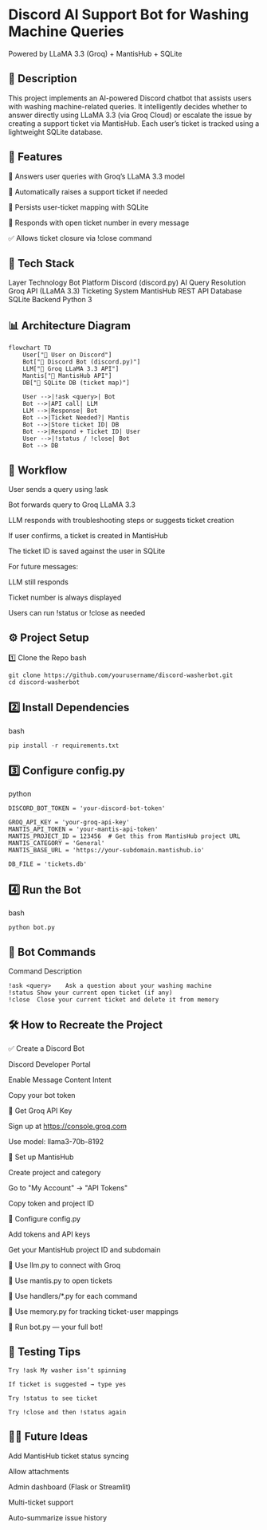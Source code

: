 # Discord AI Support Bot for Washing Machine Queries
Powered by LLaMA 3.3 (Groq) + MantisHub + SQLite

## 📌 Description
This project implements an AI-powered Discord chatbot that assists users with washing machine-related queries. It intelligently decides whether to answer directly using LLaMA 3.3 (via Groq Cloud) or escalate the issue by creating a support ticket via MantisHub. Each user’s ticket is tracked using a lightweight SQLite database.

## 🧠 Features

🤖 Answers user queries with Groq’s LLaMA 3.3 model

🧾 Automatically raises a support ticket if needed

🧷 Persists user-ticket mapping with SQLite

📌 Responds with open ticket number in every message

✅ Allows ticket closure via !close command



## 🧰 Tech Stack
Layer	Technology
Bot Platform	Discord (discord.py)
AI Query Resolution	Groq API (LLaMA 3.3)
Ticketing System	MantisHub REST API
Database	SQLite
Backend	Python 3

## 📊 Architecture Diagram

```
flowchart TD
    User["🧑 User on Discord"]
    Bot["🤖 Discord Bot (discord.py)"]
    LLM["🧠 Groq LLaMA 3.3 API"]
    Mantis["🧾 MantisHub API"]
    DB["💽 SQLite DB (ticket map)"]

    User -->|!ask <query>| Bot
    Bot -->|API call| LLM
    LLM -->|Response| Bot
    Bot -->|Ticket Needed?| Mantis
    Bot -->|Store ticket ID| DB
    Bot -->|Respond + Ticket ID| User
    User -->|!status / !close| Bot
    Bot --> DB
```

## 🔄 Workflow
User sends a query using !ask <message>

Bot forwards query to Groq LLaMA 3.3

LLM responds with troubleshooting steps or suggests ticket creation

If user confirms, a ticket is created in MantisHub

The ticket ID is saved against the user in SQLite

For future messages:

LLM still responds

Ticket number is always displayed

Users can run !status or !close as needed

## ⚙️ Project Setup
1️⃣ Clone the Repo
bash

```
git clone https://github.com/yourusername/discord-washerbot.git
cd discord-washerbot
```
## 2️⃣ Install Dependencies
bash
```
pip install -r requirements.txt
```

## 3️⃣ Configure config.py
python

```
DISCORD_BOT_TOKEN = 'your-discord-bot-token'

GROQ_API_KEY = 'your-groq-api-key'
MANTIS_API_TOKEN = 'your-mantis-api-token'
MANTIS_PROJECT_ID = 123456  # Get this from MantisHub project URL
MANTIS_CATEGORY = 'General'
MANTIS_BASE_URL = 'https://your-subdomain.mantishub.io'

DB_FILE = 'tickets.db'
```

## 4️⃣ Run the Bot
bash
```
python bot.py
```

## 💬 Bot Commands
Command	Description
```
!ask <query>	Ask a question about your washing machine
!status	Show your current open ticket (if any)
!close	Close your current ticket and delete it from memory
```

## 🛠 How to Recreate the Project
✅ Create a Discord Bot

Discord Developer Portal

Enable Message Content Intent

Copy your bot token

🧠 Get Groq API Key

Sign up at https://console.groq.com

Use model: llama3-70b-8192

🧾 Set up MantisHub

Create project and category

Go to "My Account" → "API Tokens"

Copy token and project ID

💽 Configure config.py

Add tokens and API keys

Get your MantisHub project ID and subdomain

🧠 Use llm.py to connect with Groq

🧾 Use mantis.py to open tickets

💬 Use handlers/*.py for each command

🧠 Use memory.py for tracking ticket-user mappings

🎯 Run bot.py — your full bot!

## 🧪 Testing Tips
```
Try !ask My washer isn’t spinning

If ticket is suggested → type yes

Try !status to see ticket

Try !close and then !status again
```


## 🙋‍♀️ Future Ideas
Add MantisHub ticket status syncing

Allow attachments

Admin dashboard (Flask or Streamlit)

Multi-ticket support

Auto-summarize issue history

